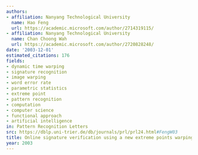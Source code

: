 ```yaml
---
authors:
- affiliation: Nanyang Technological University
  name: Hao Feng
  url: https://academic.microsoft.com/author/2714319115/
- affiliation: Nanyang Technological University
  name: Chan Choong Wah
  url: https://academic.microsoft.com/author/2720828248/
date: '2003-12-01'
estimated_citations: 176
fields:
- dynamic time warping
- signature recognition
- image warping
- word error rate
- parametric statistics
- extreme point
- pattern recognition
- computation
- computer science
- functional approach
- artificial intelligence
in: Pattern Recognition Letters
src: https://dblp.uni-trier.de/db/journals/prl/prl24.html#FengW03
title: Online signature verification using a new extreme points warping technique
year: 2003
---
```

